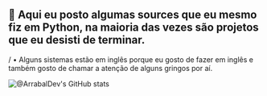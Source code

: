 ## 👋 Aqui eu posto algumas sources que eu mesmo fiz em Python, na maioria das vezes são projetos que eu desisti de terminar.

/ • Alguns sistemas estão em inglês porque eu gosto de fazer em inglês e também gosto de chamar a atenção de alguns gringos por aí.

![@ArrabalDev's GitHub stats](https://github-readme-stats.vercel.app/api?username=ArrabalDev&show_icons=true&theme=transparent)
